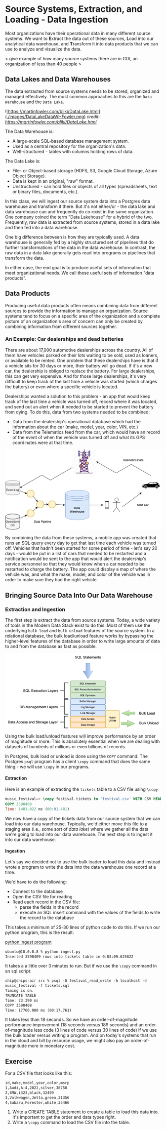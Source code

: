 # Source Systems, Extraction, and Loading - Data Ingestion

Most organizations have their operational data in many different source systems. We want to
**E**xtract the data out of these sources, **L**oad into our analytical data warehouse, and 
**T**ransform it into data products that we can use to analyze and visualize the data.

< give example of how many source systems there are in GDI, an organization of less than 40 people >

## Data Lakes and Data Warehouses

The data extracted from source systems needs to be stored, organized and managed effectively. The 
most common approaches to this are the `Data Warehouse` and the `Data Lake`.

![https://martinfowler.com/bliki/DataLake.html](./images/DataLakeDataWHFowler.png)
_credit: https://martinfowler.com/bliki/DataLake.html_

The Data Warehouse is:
* A large-scale SQL-based database management system.
* Used as a central repository for the organization's data.
* Well-structured - tables with columns holding rows of data.

The Data Lake is:
* File- or Object-based storage (HDFS, S3, Google Cloud Storage, Azure Object Storage).
* Data is kept in an original, "raw" format.
* Unstructured - can hold files or objects of all types (spreadsheets, text or binary files, documents, etc.).

In this class, we will ingest our source system data into a Postgres data warehouse and transform
it there. But it's not either/or - the data lake and data warehouse can and frequently do co-exist 
in the same organization. One company coined the term "Data Lakehouse" for a hybrid of the two. 
Frequently, raw data is extracted from source systems, stored in a data lake and then fed into a 
data warehouse.

One big difference between is how they are typically used. A data warehouse is generally fed by a
highly structured set of pipelines that do further transformations of the data in the data
warehouse. In contrast, the raw data in a data lake generally gets read into programs or pipelines
that transform the data.

In either case, the end goal is to produce useful sets of information that meet organizational needs.
We call these useful sets of information "data products".

## Data Products

Producing useful data products often means combining data from different sources to provide the
information to manage an organization. Source systems tend to focus on a specific area of the
organization and a complete picture of an organization's area of concern can only be created by
combining information from different sources together.

### An Example: Car dealerships and dead batteries

There are about 17,000 automotive dealerships across the country. All of them have vehicles parked on their lots
waiting to be sold, used as loaners, or available to be rented. One problem that these dealerships
have is that if a vehicle sits for 30 days or more, their battery will go dead. If it's a new car, the
dealership is obliged to replace the battery. For large dealerships, this can get very expensive.
And for those large dealerships, it's very difficult to keep track of the last time a vehicle was 
started (which charges the battery) or even where a specific vehicle is located.

Dealerships wanted a solution to this problem - an app that would keep track of the last time
a vehicle was turned off, record where it was located, and send out an alert when it needed to be
started to prevent the battery from dying. To do this, data from two systems needed to be combined:

* Data from the dealership's operational database which had the information about the car (make,
model, year, color, VIN, etc.)
* Data from the Telematics feed from the car, which would have an 
record of the event of when the vehicle was turned off and what its GPS coordinates were at that time.

![System Diagram](./images/TelematicsBatteries.drawio.png)

By combining the data from these systems, a mobile app was created that runs an SQL query every day
to get that last time each vehicle was turned off. Vehicles that hadn't been started for some period
of time - let's say 20 days - would be put in a list of cars that needed to be restarted and a 
notification would be sent to the app that would alert the dealership's service personnel so that
they would know when a car needed to be restarted to charge the battery. The app could display a map 
of where the vehicle was, and what the make, model, and color of the vehicle was in order to make 
sure they had the right vehicle.

## Bringing Source Data Into Our Data Warehouse

### Extraction and Ingestion
The first step is extract the data from source systems. Today, a wide variety of tools in the 
Modern Data Stack exist to do this. Most of them use the underlying `bulk load` and `bulk unload` 
features of the source system. In a relational database, the bulk load/unload feature works by 
bypassing the higher-level features of the database in order to write large amounts of data to and
from the database as fast as possible.

![DBMS Layers](./images/DBMSLayers.drawio.png)

Using the bulk load/unload features will improve performance by an order of magnitude or more. This
is absolutely essential when we are dealing with datasets of hundreds of millions or even billions
of records. 

In Postgres, bulk load or unload is done using the `COPY` command. The Postgres `psql` program has a 
client `\copy` command that does the same thing - we will use `\copy` in our programs.

#### Extraction
Here is an example of extracting the `tickets` table to a CSV file using `\copy`
```sql
music_festival=> \copy festival.tickets to 'festival.csv' WITH CSV HEADER;
COPY 3590408
Time: 1481.022 ms (00:01.481)
```

We now have a copy of the tickets data from our source system that we can load into our data 
warehouse. Typically, we'd either move this file to a staging area (i.e., some sort of _data lake_) 
where we gather all the data we're going to load into our data warehouse. The next step is to 
ingest it into our data warehouse.

#### Ingestion
Let's say we decided not to use the bulk loader to load this data and instead wrote a program to
write the data into the data warehouse one record at a time.

We'd have to do the following:
* Connect to the database
* Open the CSV file for reading
* Read each record in the CSV file:
  * parse the fields in the record
  * execute an SQL insert command with the values of the fields to write the record to the database

This takes a minimum of 25-30 lines of python code to do this. If we run our python program, this is
the result:  

[python ingest program](../../src/ingest.md)

```
ubuntu@10.0.0.8 % python ingest.py  
Inserted 3590409 rows into tickets table in 0:03:09.625822  
```

It takes a a little over 3 minutes to run. But if we use the `\copy` command in an sql script:  

```
chip@chips-air src % psql -U festival_read_write -h localhost -d music_festival -f tickets.sql  
Timing is on.  
TRUNCATE TABLE  
Time: 23.390 ms  
COPY 3590408  
Time: 17760.980 ms (00:17.761)  
```  

It takes less than 18 seconds. So we have an order-of-magnitude performance improvement (18 seconds
versus 189 seconds) and an order-of-magnitude less code (3 lines of code versus 30 lines of code) if
we use the bulk loader versus writing a program. And on today's systems that run in the cloud and
bill by resource usage, we might also pay an order-of-magnitude more in monetary cost.

## Exercise 
For a CSV file that looks like this:
```text
id,make,model,year,color,msrp
1,Audi,A-4,2022,silver,38750
2,BMW,i323,black,32499
3,Volkwagen,Jetta,green,31356
4,Subaru,Forester,white,35466
```

1. Write a CREATE TABLE statement to create a table to load this data into. It's important to get the order and data types right.
2. Write a `\copy` command to load the CSV file into the table.


